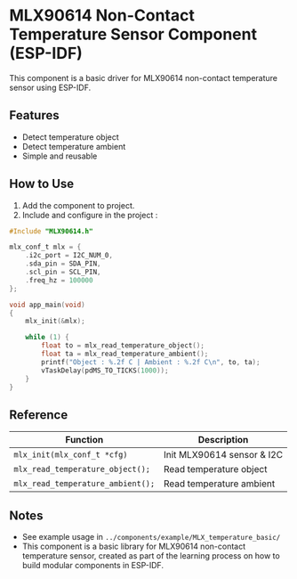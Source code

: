 # MLX90614 Non-Contact Temperature Sensor Component (ESP-IDF)

This component is a basic driver for MLX90614 non-contact temperature sensor using ESP-IDF.

## Features
- Detect temperature object 
- Detect temperature ambient
- Simple and reusable

## How to Use
1. Add the component to project.
2. Include and configure in the project :

```c
#Include "MLX90614.h"

mlx_conf_t mlx = {
    .i2c_port = I2C_NUM_0,
    .sda_pin = SDA_PIN,
    .scl_pin = SCL_PIN,
    .freq_hz = 100000
};

void app_main(void)
{
    mlx_init(&mlx);

    while (1) {
        float to = mlx_read_temperature_object();
        float ta = mlx_read_temperature_ambient();
        printf("Object : %.2f C | Ambient : %.2f C\n", to, ta);
        vTaskDelay(pdMS_TO_TICKS(1000));
    }
}


```

## Reference

| Function | Description |
| --- | --- |
| `mlx_init(mlx_conf_t *cfg)` | Init MLX90614 sensor & I2C |
| `mlx_read_temperature_object();`| Read temperature object |
| `mlx_read_temperature_ambient();` | Read temperature ambient |

## Notes
- See example usage in `../components/example/MLX_temperature_basic/`
- This component is a basic library for MLX90614 non-contact temperature sensor, created as part of the learning process on how to build modular components in ESP-IDF.







